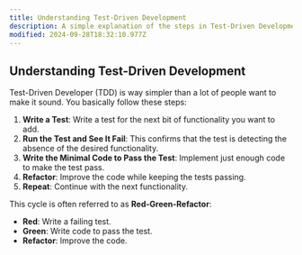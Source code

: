 ```yaml
---
title: Understanding Test-Driven Development
description: A simple explanation of the steps in Test-Driven Development.
modified: 2024-09-28T18:32:10.977Z
---
```


## Understanding Test-Driven Development

Test-Driven Developer (TDD) is way simpler than a lot of people want to make it sound. You basically follow these steps:

1. **Write a Test**: Write a test for the next bit of functionality you want to add.
2. **Run the Test and See It Fail**: This confirms that the test is detecting the absence of the desired functionality.
3. **Write the Minimal Code to Pass the Test**: Implement just enough code to make the test pass.
4. **Refactor**: Improve the code while keeping the tests passing.
5. **Repeat**: Continue with the next functionality.

This cycle is often referred to as **Red-Green-Refactor**:

- **Red**: Write a failing test.
- **Green**: Write code to pass the test.
- **Refactor**: Improve the code.

```ts
```
